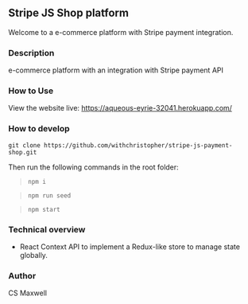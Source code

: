 ## Stripe JS Shop platform
Welcome to a e-commerce platform with Stripe payment integration.

### Description
e-commerce platform with an integration with Stripe payment API

### How to Use
View the website live: https://aqueous-eyrie-32041.herokuapp.com/ 

### How to develop
`git clone https://github.com/withchristopher/stripe-js-payment-shop.git`

Then run the following commands in the root folder:
>`npm i`
 
>`npm run seed`

>`npm start`

### Technical overview
* React Context API to implement a Redux-like store to manage state globally.

### Author
CS Maxwell
